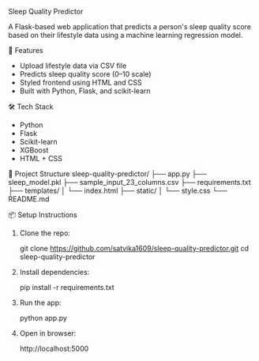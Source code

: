 Sleep Quality Predictor

A Flask-based web application that predicts a person's sleep quality score based on their lifestyle data using a machine learning regression model.

🚀 Features
- Upload lifestyle data via CSV file
- Predicts sleep quality score (0–10 scale)
- Styled frontend using HTML and CSS
- Built with Python, Flask, and scikit-learn

🛠️ Tech Stack
- Python
- Flask
- Scikit-learn
- XGBoost
- HTML + CSS

📂 Project Structure
sleep-quality-predictor/
├── app.py
├── sleep\_model.pkl
├── sample\_input\_23\_columns.csv
├── requirements.txt
├── templates/
│   └── index.html
├── static/
│   └── style.css
└── README.md

📦 Setup Instructions
1. Clone the repo:
   
   git clone https://github.com/satvika1609/sleep-quality-predictor.git
   cd sleep-quality-predictor

2. Install dependencies:

   pip install -r requirements.txt

3. Run the app:

   python app.py
   
4. Open in browser:

   http://localhost:5000
